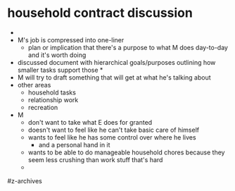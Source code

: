 # household contract discussion
* 
* M's job is compressed into one-liner
	* plan or implication that there's a purpose to what M does day-to-day and it's worth doing
* discussed document with hierarchical goals/purposes outlining how smaller tasks support those 
	* 
* M will try to draft something that will get at what he's talking about
* other areas
	* household tasks
	* relationship work
	* recreation
* M 
	* don't want to take what E does for granted
	* doesn't want to feel like he can't take basic care of himself
	* wants to feel like he has some control over where he lives
		* and a personal hand in it
	* wants to be able to do manageable household chores because they seem less crushing than work stuff that's hard
	* 

#z-archives